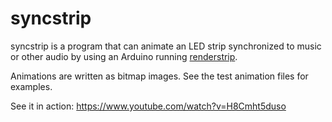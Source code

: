# syncstrip

syncstrip is a program that can animate an LED strip synchronized to music or other audio by using an Arduino running [renderstrip](https://github.com/kendfrey/renderstrip).

Animations are written as bitmap images. See the test animation files for examples.

See it in action: https://www.youtube.com/watch?v=H8Cmht5duso
